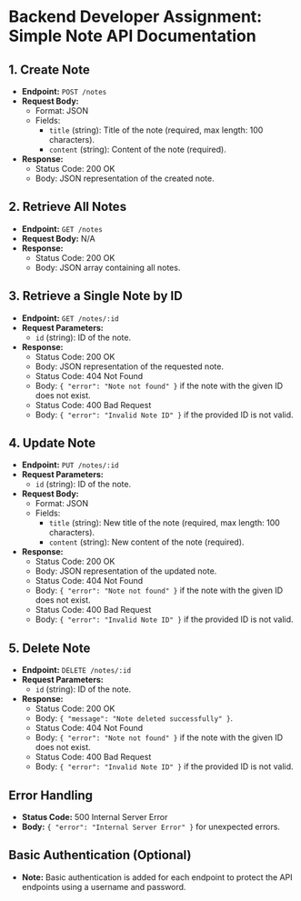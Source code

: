 # Backend Developer Assignment: Simple Note API Documentation

## 1. Create Note

- **Endpoint:** `POST /notes`
- **Request Body:**
  - Format: JSON
  - Fields:
    - `title` (string): Title of the note (required, max length: 100 characters).
    - `content` (string): Content of the note (required).
- **Response:**
  - Status Code: 200 OK
  - Body: JSON representation of the created note.

## 2. Retrieve All Notes

- **Endpoint:** `GET /notes`
- **Request Body:** N/A
- **Response:**
  - Status Code: 200 OK
  - Body: JSON array containing all notes.

## 3. Retrieve a Single Note by ID

- **Endpoint:** `GET /notes/:id`
- **Request Parameters:**
  - `id` (string): ID of the note.
- **Response:**
  - Status Code: 200 OK
  - Body: JSON representation of the requested note.
  - Status Code: 404 Not Found
  - Body: `{ "error": "Note not found" }` if the note with the given ID does not exist.
  - Status Code: 400 Bad Request
  - Body: `{ "error": "Invalid Note ID" }` if the provided ID is not valid.

## 4. Update Note

- **Endpoint:** `PUT /notes/:id`
- **Request Parameters:**
  - `id` (string): ID of the note.
- **Request Body:**
  - Format: JSON
  - Fields:
    - `title` (string): New title of the note (required, max length: 100 characters).
    - `content` (string): New content of the note (required).
- **Response:**
  - Status Code: 200 OK
  - Body: JSON representation of the updated note.
  - Status Code: 404 Not Found
  - Body: `{ "error": "Note not found" }` if the note with the given ID does not exist.
  - Status Code: 400 Bad Request
  - Body: `{ "error": "Invalid Note ID" }` if the provided ID is not valid.

## 5. Delete Note

- **Endpoint:** `DELETE /notes/:id`
- **Request Parameters:**
  - `id` (string): ID of the note.
- **Response:**
  - Status Code: 200 OK
  - Body: `{ "message": "Note deleted successfully" }`.
  - Status Code: 404 Not Found
  - Body: `{ "error": "Note not found" }` if the note with the given ID does not exist.
  - Status Code: 400 Bad Request
  - Body: `{ "error": "Invalid Note ID" }` if the provided ID is not valid.

## Error Handling

- **Status Code:** 500 Internal Server Error
- **Body:** `{ "error": "Internal Server Error" }` for unexpected errors.

## Basic Authentication (Optional)

- **Note:** Basic authentication is added for each endpoint to protect the API endpoints using a username and password.
